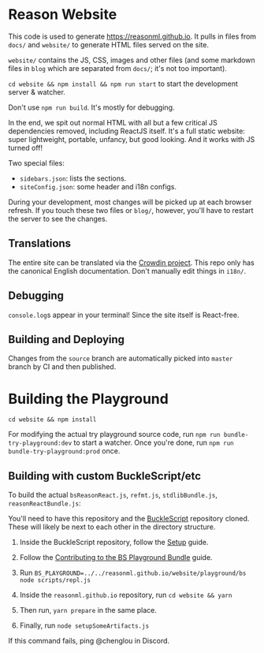 # Reason Website

This code is used to generate https://reasonml.github.io. It pulls in files from `docs/` and `website/` to generate HTML files served on the site.

`website/` contains the JS, CSS, images and other files (and some markdown files in `blog` which are separated from `docs/`; it's not too important).

`cd website && npm install && npm run start` to start the development server & watcher.

Don't use `npm run build`. It's mostly for debugging.

In the end, we spit out normal HTML with all but a few critical JS dependencies removed, including ReactJS itself. It's a full static website: super lightweight, portable, unfancy, but good looking. And it works with JS turned off!

Two special files:

- `sidebars.json`: lists the sections.
- `siteConfig.json`: some header and i18n configs.

During your development, most changes will be picked up at each browser refresh. If you touch these two files or `blog/`, however, you'll have to restart the server to see the changes.

## Translations

The entire site can be translated via the [Crowdin project](https://crowdin.com/project/reason). This repo only has the canonical English documentation. Don't manually edit things in `i18n/`.

## Debugging

`console.log`s appear in your terminal! Since the site itself is React-free.

## Building and Deploying

Changes from the `source` branch are automatically picked into `master` branch by CI and then published.

# Building the Playground

```
cd website && npm install
```

For modifying the actual try playground source code, run `npm run bundle-try-playground:dev` to start a watcher. Once you're done, run `npm run bundle-try-playground:prod` once.

## Building with custom BuckleScript/etc

To build the actual `bsReasonReact.js`, `refmt.js`, `stdlibBundle.js`, `reasonReactBundle.js`:

You'll need to have this repository and the [BuckleScript](https://github.com/BuckleScript/bucklescript) repository cloned. These will likely be next to each other in the directory structure.

1. Inside the BuckleScript repository, follow the [Setup](https://github.com/BuckleScript/bucklescript/blob/master/CONTRIBUTING.md#setup) guide.

2. Follow the [Contributing to the BS Playground Bundle](https://github.com/BuckleScript/bucklescript/blob/7.0.1/CONTRIBUTING.md#contributing-to-the-bs-playground-bundle) guide.

3. Run `BS_PLAYGROUND=../../reasonml.github.io/website/playground/bs node scripts/repl.js`

4. Inside the `reasonml.github.io` repository, run `cd website && yarn`

5. Then run, `yarn prepare` in the same place.

6. Finally, run `node setupSomeArtifacts.js`

If this command fails, ping @chenglou in Discord.
